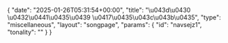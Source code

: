 {
    "date": "2025-01-26T05:31:54+00:00",
    "title": "\u043d\u0430 \u0432\u0441\u0435\u0439 \u0417\u0435\u043c\u043b\u0435",
    "type": "miscellaneous",
    "layout": "songpage",
    "params": {
        "id": "navsejz1",
        "tonality": ""
    }
}
